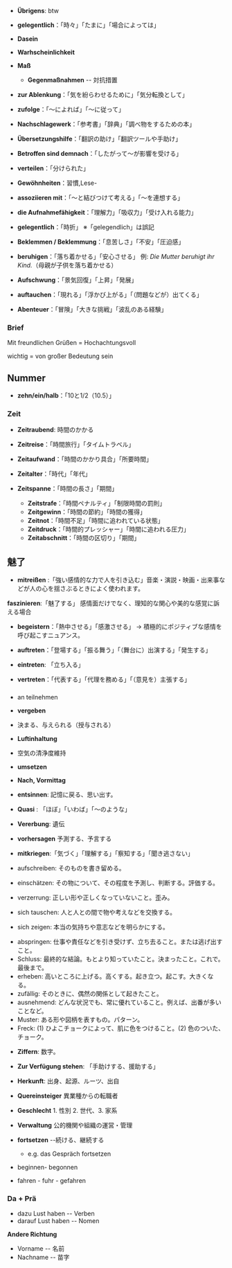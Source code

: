 


* **Übrigens**: btw

* **gelegentlich**：「時々」「たまに」「場合によっては」

* **Dasein**

* **Warhscheinlichkeit**

* **Maß**
    * **Gegenmaßnahmen** -- 対抗措置


* **zur Ablenkung**：「気を紛らわせるために」「気分転換として」
* **zufolge**：「〜によれば」「〜に従って」
* **Nachschlagewerk**：「参考書」「辞典」「調べ物をするための本」
* **Übersetzungshilfe**：「翻訳の助け」「翻訳ツールや手助け」
* **Betroffen sind demnach**：「したがって〜が影響を受ける」
* **verteilen**：「分けられた」
* **Gewöhnheiten**：習慣,Lese-

* **assoziieren mit**：「〜と結びつけて考える」「〜を連想する」



* **die Aufnahmefähigkeit**：「理解力」「吸収力」「受け入れる能力」

* **gelegentlich**：「時折」 ※「gelegendlich」は誤記

* **Beklemmen / Beklemmung**：「息苦しさ」「不安」「圧迫感」

* **beruhigen**：「落ち着かせる」「安心させる」
  例: *Die Mutter beruhigt ihr Kind.*（母親が子供を落ち着かせる）



* **Aufschwung**：「景気回復」「上昇」「発展」


* **auftauchen**：「現れる」「浮かび上がる」「（問題などが）出てくる」

* **Abenteuer**：「冒険」「大きな挑戦」「波乱のある経験」

### Brief

Mit freundlichen Grüßen = Hochachtungsvoll

wichtig = von großer Bedeutung sein

## Nummer

* **zehn/ein/halb**：「10と1/2（10.5）」

### Zeit

* **Zeitraubend**: 時間のかかる

* **Zeitreise**：「時間旅行」「タイムトラベル」
* **Zeitaufwand**：「時間のかかり具合」「所要時間」
* **Zeitalter**：「時代」「年代」

* **Zeitspanne**：「時間の長さ」「期間」
    * **Zeitstrafe**：「時間ペナルティ」「制限時間の罰則」
    * **Zeitgewinn**：「時間の節約」「時間の獲得」
    * **Zeitnot**：「時間不足」「時間に追われている状態」
    * **Zeitdruck**：「時間的プレッシャー」「時間に追われる圧力」
    * **Zeitabschnitt**：「時間の区切り」「期間」



## 魅了

* **mitreißen** :「強い感情的な力で人を引き込む」音楽・演説・映画・出来事などが人の心を揺さぶるときによく使われます。

**faszinieren**:「魅了する」 感情面だけでなく、理知的な関心や美的な感覚に訴える場合

* **begeistern**：「熱中させる」「感激させる」
  → 積極的にポジティブな感情を呼び起こすニュアンス。

* **auftreten**：「登場する」「振る舞う」「（舞台に）出演する」「発生する」

* **eintreten**: 「立ち入る」

* **vertreten**：「代表する」「代理を務める」「（意見を）主張する」



###

* an teilnehmen

* **vergeben**
* 決まる、与えられる（授与される）


* **Luftinhaltung**
* 空気の清浄度維持


* **umsetzen**

* **Nach, Vormittag**

* **entsinnen**: 記憶に戻る、思い出す。


* **Quasi** : 「ほぼ」「いわば」「～のような」

* **Vererbung**: 遺伝

* **vorhersagen** 予測する、予言する

* **mitkriegen**:「気づく」「理解する」「察知する」「聞き逃さない」


* aufschreiben: そのものを書き留める。
* einschätzen: その物について、その程度を予測し、判断する。評価する。
* verzerrung: 正しい形や正しくなっていないこと。歪み。
* sich tauschen: 人と人との間で物や考えなどを交換する。
* sich zeigen: 本当の気持ちや意志などを明らかにする。
- abspringen: 仕事や責任などを引き受けず、立ち去ること。または逃げ出すこと。
- Schluss: 最終的な結論。もとより知っていたこと。決まったこと。これで。最後まで。
- erheben: 高いところに上げる。高くする。起き立つ。起こす。大きくなる。
- zufällig: そのときに、偶然の関係として起きたこと。
- ausnehmend: どんな状況でも、常に優れていること。例えば、出番が多いことなど。
- Muster: ある形や図柄を表すもの。パターン。
- Freck: (1) ひよこチョークによって、肌に色をつけること。(2) 色のついた、チョーク。
* **Ziffern**: 数字。
* **Zur Verfügung stehen**: 「手助けする、援助する」
* **Herkunft**:  出身、起源、ルーツ、出自
* **Quereinsteiger**  異業種からの転職者
* **Geschlecht** 1. 性別 2. 世代、3. 家系

* **Verwaltung** 公的機関や組織の運営・管理

* **fortsetzen** --続ける、継続する
    * e.g. das Gespräch fortsetzen 

* beginnen- begonnen
* fahren - fuhr - gefahren

### Da + Prä

* dazu Lust haben -- Verben
* darauf Lust haben -- Nomen


**Andere Richtung**
* Vorname -- 名前
* Nachname -- 苗字
